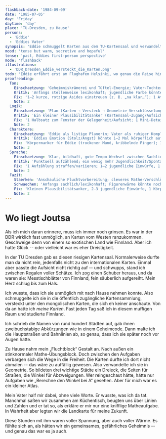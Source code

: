 ```yaml
---
flashback-date: '1984-09-09'
date: '1985-07-05'
day: 'Friday'
daytime: 'day'
place: 'TU-Dresden, zu Hause'
persons:
  - 'Eddie'
  - 'Eddies Vater'
synopsis: 'Eddie schmuggelt Karten aus dem TU‑Kartensaal und verwandelt sie mit ihrem Vater in geheime Geometrie‑Aufgaben – ihr Fluchtatlas.'
mood: 'tense but warm, secretive and hopeful'
tense: 'past, Eddies first-person perspective'
mode: 'flashback'
illustrations:
  - 'DDR_Dresden_Eddie_versteckt_die_Karten.png'
todo: 'Eddie erfährt erst am Flughafen Helsinki, wo genau die Reise hingeht.'
proofreading:
  Ton:
    Einschaetzung: 'Geheimniskrämerei und Tüftel‑Energie; Vater‑Tochter‑Wärme schwingt mit.'
    Kritik: 'Anfangs stellenweise lexikonhaft; jugendliche Farbe könnte an 1–2 Stellen kräftiger sein.'
    Fix: '1–2 kurze, rotzige Asides einstreuen (z. B. „na klar…“); 1 Atempause, die das Risiko fühlbar macht.'
    Note: 2
  Logik:
    Einschaetzung: 'Plan (Karten → Versteck → Geometrie‑Verschlüsselung) schlüssig; heimliches Arbeiten nachvollziehbar.'
    Kritik: 'Ein kleiner Plausibilitätsanker (Kartensaal‑Zugang/Aufsicht) könnte nachgeschoben werden.'
    Fix: '1 Halbsatz zum Fenster der Gelegenheit/Aufsicht; 1 Mini‑Detail zum Versteckwechsel.'
    Note: 2
  Charaktere:
    Einschaetzung: 'Eddie als listige Planerin; Vater als ruhiger Komplize mit stiller Zuneigung.'
    Kritik: 'Eddies Emotion (Stolz/Angst) könnte 1–2 Mal körperlich aufblitzen; Vater bekommt vor allem Funktion.'
    Fix: 'Körpermarker für Eddie (trockener Mund, kribbelnde Finger); 1 kleine Vater‑Geste (Hand auf Schulter/Blick).'
    Note: 3
  Sprache:
    Einschaetzung: 'Klar, bildhaft, gute Tempo‑Wechsel zwischen Sachlichem und Erinnerung.'
    Kritik: 'Punktuell aufzählend; ein wenig mehr Jugendlichkeit/Spontanität täte gut.'
    Fix: '1 Aufzählung straffen/variieren; 1–2 jugendliche Einwürfe, 1 kurzer Witz auf Kosten der mongolischen Karten.'
    Note: 2
  Fazit:
    Staerken: 'Anschauliche Fluchtvorbereitung; cleveres Mathe‑Verschlüsseln; zarte Vater‑Tochter‑Nähe.'
    Schwaechen: 'Anfangs sachlich/lexikonhaft; Figurenwärme könnte noch 1 Nuance bekommen.'
    Fix: 'Kleinen Plausibilitätsanker, 2–3 jugendliche Einwürfe, 1 Körpermarker + 1 Vater‑Geste.'
    Note: 2
---
```


# Wo liegt Joutsa

Als ich mich daran erinnere, muss ich immer noch grinsen. Es war in der DDR
wirklich fast unmöglich, an Karten vom Westen ranzukommen. Geschweige denn von
einem so exotischen Land wie Finnland. Aber ich hatte Glück -- oder vielleicht
war es eher Dreistigkeit.

In der TU Dresden gab es diesen riesigen Kartensaal. Normalerweise durfte man da
nicht rein, jedenfalls nicht zu den internationalen Karten. Einmal aber passte
die Aufsicht nicht richtig auf -- und schwupps, stand ich zwischen Regalen
voller Schätze. Ich zog einen Schuber heraus, und da waren sie: Messtischblätter
von Finnland, fein säuberlich aufgereiht. Mein Herz schlug bis zum Hals.

Ich wusste, dass ich sie unmöglich mit nach Hause nehmen konnte. Also
schmuggelte ich sie in die öffentlich zugängliche Kartensammlung, versteckt
unter den mongolischen Karten, die sich eh keiner anschaute. Von da an hatte ich
*meine Karten*. Fast jeden Tag saß ich in diesem muffigen Raum und studierte
Finnland.

Ich schrieb die Namen von rund hundert Städten auf, gab ihnen zweibuchstabige
Abkürzungen wie in einem Geheimcode. Dann malte ich die Hauptstraßen und
Bahnlinien ab, so genau, dass ich sie später noch vor Augen hatte.

Zu Hause nahm mein „Fluchtblock“ Gestalt an. Nach außen ein stinknormaler
Mathe-Übungsblock. Doch zwischen den Aufgaben verbargen sich die Wege in die
Freiheit. Die Karten durfte ich dort nicht abmalen -- das wäre zu auffällig
gewesen. Also verwandelte ich sie in Geometrie. So bildeten drei wichtige Städte
ein Dreieck, die Seiten für Straßen, die Winkel für Abzweigungen. Wer
reingeschaut hätte, hätte nur Aufgaben wie „Berechne den Winkel bei A“ gesehen.
Aber für mich war es ein kleiner Atlas.

Mein Vater half mir dabei, ohne viele Worte. Er wusste, was ich da tat. Manchmal
saßen wir zusammen am Küchentisch, beugten uns über Linien und Zahlen und er tat
so, als erkläre er mir nur eine knifflige Matheaufgabe. In Wahrheit aber legten
wir die Landkarte für meine Zukunft.

Diese Stunden mit ihm waren voller Spannung, aber auch voller Wärme. Es fühlte
sich an, als hätten wir ein gemeinsames, gefährliches Geheimnis -- und genau das
war es ja auch.
